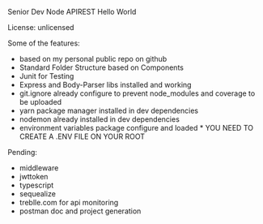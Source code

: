 Senior Dev Node APIREST Hello World

License: unlicensed

Some of the features:
* based on my personal public repo on github
* Standard Folder Structure based on Components
* Junit for Testing
* Express and Body-Parser libs installed and working
* git.ignore already configure to prevent node_modules and coverage to be uploaded
* yarn package manager installed in dev dependencies
* nodemon already installed in dev dependencies
* environment variables  package configure and loaded * YOU NEED TO CREATE A .ENV FILE ON YOUR ROOT



Pending:
* middleware
* jwttoken
* typescript
* sequealize
* treblle.com for api monitoring
* postman doc and project generation
